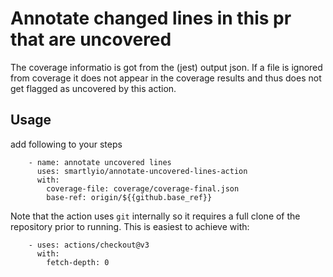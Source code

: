 # Annotate changed lines in this pr that are uncovered

The coverage informatio is got from the (jest) output json. If a file is ignored from coverage it does not appear in the
coverage results and thus does not get flagged as uncovered by this action.

## Usage

add following to your steps

```
    - name: annotate uncovered lines
      uses: smartlyio/annotate-uncovered-lines-action
      with:
        coverage-file: coverage/coverage-final.json
        base-ref: origin/${{github.base_ref}}
```

Note that the action uses `git` internally so it requires a full clone of the repository prior to running.
This is easiest to achieve with:

```
    - uses: actions/checkout@v3
      with:
        fetch-depth: 0
```
